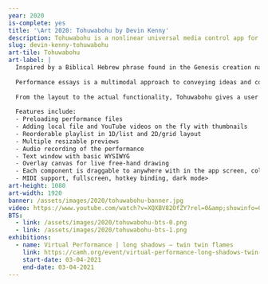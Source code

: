 ```yaml
---
year: 2020
is-complete: yes
title: '\Art 2020: Tohuwabohu by Devin Kenny'
description: Tohuwabohu is a nonlinear universal media control app for live performances.
slug: devin-kenny-tohuwabohu
art-tile: Tohuwabohu
art-label: |
  Inspired by a Biblical Hebrew phrase found in the Genesis creation narrative that describes the condition of the earth immediately before the creation of light, often interpreted as "without form, and void", Tohuwabohu is a nonlinear universal media control app for live performances developed in React.js and Electron.
  
  Performance essays is a multimodal approach to conveying ideas and concepts to an audience by taking advantage of the many avenues of perception by humans. When we see the media we must ask how we believe we can interact with it. How do we connect, modify, and layer different media types? How do these interactions extend into the physical space? How do we generalize an all-media "instrument"?
  
  From the layout to the actual functionality, Tohuwabohu gives a user much flexibility to do whatever they want instead of predefining everything. A bit of chaotic energy at first, maybe you don't know what this button does, or where the window went (as everything is movable); but as you get a hang of it, it becomes a good partner of yours.
  
  Features include:
  - Preloading performance files
  - Adding local file and YouTube videos on the fly with thumbnails
  - Reorderable playlist in 1D/list and 2D/grid layout
  - Multiple resizable previews
  - Audio recording of the performance
  - Text window with basic WYSIWYG
  - Overlay canvas for live free-hand drawing
  - Each component is draggable to anywhere with in the app screen, collapsable anytime
  - MIDI support, fullscreen, hotkey binding, dark mode>
art-height: 1080
art-width: 1920
banner: /assets/images/2020/tohuwabohu-banner.jpg
video: https://www.youtube.com/watch?v=XQXBV82OfZY?rel=0&amp;showinfo=0
BTS:
  - link: /assets/images/2020/tohuwabohu-bts-0.png
  - link: /assets/images/2020/tohuwabohu-bts-1.png
exhibitions:
  - name: Virtual Performance | long shadows – twin twin flames
    link: https://camh.org/event/virtual-performance-long-shadows-twin-twin-flames-devin-kenny/
    start-date: 03-04-2021
    end-date: 03-04-2021
---
```

